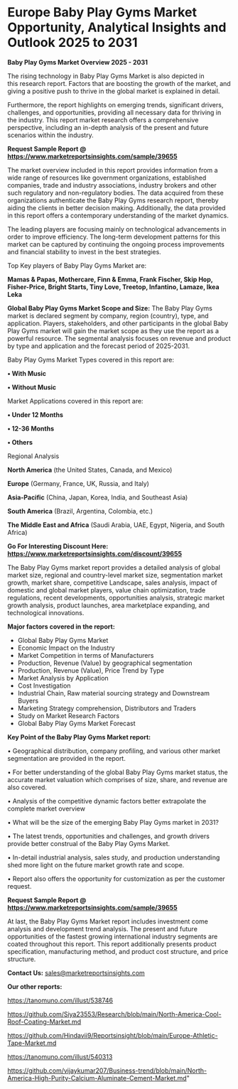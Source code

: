 # Europe Baby Play Gyms Market Opportunity, Analytical Insights and Outlook 2025 to 2031

<Strong> Baby Play Gyms Market Overview 2025 - 2031</strong>

The rising technology in Baby Play Gyms Market is also depicted in this research report. Factors that are boosting the growth of the market, and giving a positive push to thrive in the global market is explained in detail.

Furthermore, the report highlights on emerging trends, significant drivers, challenges, and opportunities, providing all necessary data for thriving in the industry. This report market research offers a comprehensive perspective, including an in-depth analysis of the present and future scenarios within the industry.

<strong>Request Sample Report @ <a href=https://www.marketreportsinsights.com/sample/39655>https://www.marketreportsinsights.com/sample/39655</a></strong>

The market overview included in this report provides information from a wide range of resources like government organizations, established companies, trade and industry associations, industry brokers and other such regulatory and non-regulatory bodies. The data acquired from these organizations authenticate the Baby Play Gyms research report, thereby aiding the clients in better decision making. Additionally, the data provided in this report offers a contemporary understanding of the market dynamics.

The leading players are focusing mainly on technological advancements in order to improve efficiency. The long-term development patterns for this market can be captured by continuing the ongoing process improvements and financial stability to invest in the best strategies.

Top Key players of Baby Play Gyms Market are:

<strong>Mamas & Papas, Mothercare, Finn & Emma, Frank Fischer, Skip Hop, Fisher-Price, Bright Starts, Tiny Love, Treetop, Infantino, Lamaze, Ikea Leka</strong>

<strong><b>Global Baby Play Gyms Market Scope and Size:</b></strong>
The Baby Play Gyms market is declared segment by company, region (country), type, and application. Players, stakeholders, and other participants in the global Baby Play Gyms market will gain the market scope as they use the report as a powerful resource. The segmental analysis focuses on revenue and product by type and application and the forecast period of 2025-2031.

Baby Play Gyms Market Types covered in this report are:

<strong>•  With Music

•  Without Music</strong>

Market Applications covered in this report are:

<strong>•  Under 12 Months

•  12-36 Months

•  Others</strong> 

Regional Analysis

<strong>North America</strong> (the United States, Canada, and Mexico)

<strong>Europe</strong> (Germany, France, UK, Russia, and Italy)

<strong>Asia-Pacific</strong> (China, Japan, Korea, India, and Southeast Asia)

<strong>South America</strong> (Brazil, Argentina, Colombia, etc.)

<strong>The Middle East and Africa</strong> (Saudi Arabia, UAE, Egypt, Nigeria, and South Africa)

<strong>Go For Interesting Discount Here: <a href=https://www.marketreportsinsights.com/discount/39655>https://www.marketreportsinsights.com/discount/39655</a></strong>

The Baby Play Gyms market report provides a detailed analysis of global market size, regional and country-level market size, segmentation market growth, market share, competitive Landscape, sales analysis, impact of domestic and global market players, value chain optimization, trade regulations, recent developments, opportunities analysis, strategic market growth analysis, product launches, area marketplace expanding, and technological innovations.

<strong><b>Major factors covered in the report:</b></strong>
<ul>
  <li>Global Baby Play Gyms Market </li>
  <li>Economic Impact on the Industry</li>
  <li>Market Competition in terms of Manufacturers</li>
  <li>Production, Revenue (Value) by geographical segmentation</li>
  <li>Production, Revenue (Value), Price Trend by Type</li>
  <li>Market Analysis by Application</li>
  <li>Cost Investigation</li>
  <li>Industrial Chain, Raw material sourcing strategy and Downstream Buyers</li>
  <li>Marketing Strategy comprehension, Distributors and Traders</li>
  <li>Study on Market Research Factors</li>
  <li>Global Baby Play Gyms Market Forecast</li>
</ul>

<strong><b>Key Point of the Baby Play Gyms Market report:</b></strong>

• Geographical distribution, company profiling, and various other market segmentation are provided in the report.

• For better understanding of the global Baby Play Gyms market status, the accurate market valuation which comprises of size, share, and revenue are also covered.

• Analysis of the competitive dynamic factors better extrapolate the complete market overview

• What will be the size of the emerging Baby Play Gyms market in 2031?

• The latest trends, opportunities and challenges, and growth drivers provide better construal of the Baby Play Gyms Market.

• In-detail industrial analysis, sales study, and production understanding shed more light on the future market growth rate and scope.

• Report also offers the opportunity for customization as per the customer request.

<strong>Request Sample Report @ <a href=https://www.marketreportsinsights.com/sample/39655>https://www.marketreportsinsights.com/sample/39655</a></strong>

At last, the Baby Play Gyms Market report includes investment come analysis and development trend analysis. The present and future opportunities of the fastest growing international industry segments are coated throughout this report. This report additionally presents product specification, manufacturing method, and product cost structure, and price structure.

<strong>Contact Us:</strong>
sales@marketreportsinsights.com

<strong>Our other reports:</strong>

<a href=https://tanomuno.com/illust/538746>https://tanomuno.com/illust/538746</a>

<a href=https://github.com/Siya23553/Research/blob/main/North-America-Cool-Roof-Coating-Market.md>https://github.com/Siya23553/Research/blob/main/North-America-Cool-Roof-Coating-Market.md</a>

<a href=https://github.com/Hindavii9/Reportsinsight/blob/main/Europe-Athletic-Tape-Market.md>https://github.com/Hindavii9/Reportsinsight/blob/main/Europe-Athletic-Tape-Market.md</a>

<a href=https://tanomuno.com/illust/540313>https://tanomuno.com/illust/540313</a>

<a href=https://github.com/vijaykumar207/Business-trend/blob/main/North-America-High-Purity-Calcium-Aluminate-Cement-Market.md>https://github.com/vijaykumar207/Business-trend/blob/main/North-America-High-Purity-Calcium-Aluminate-Cement-Market.md</a>"

